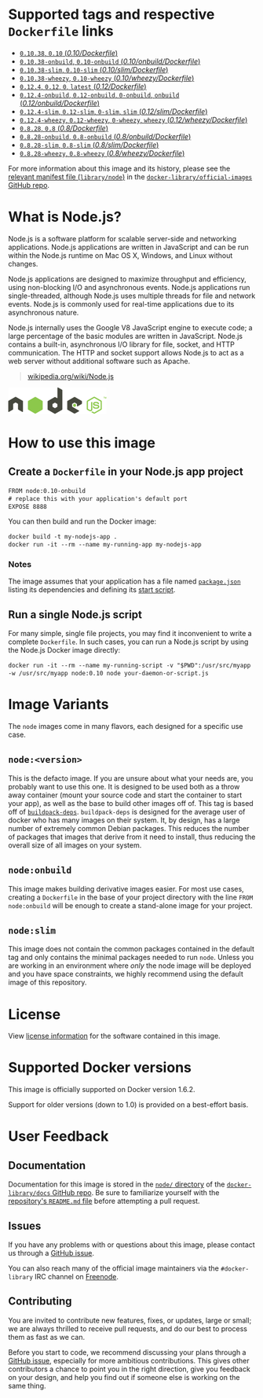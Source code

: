 # Supported tags and respective `Dockerfile` links

-	[`0.10.38`, `0.10` (*0.10/Dockerfile*)](https://github.com/joyent/docker-node/blob/428d5e69763aad1f2d8f17c883112850535e8290/0.10/Dockerfile)
-	[`0.10.38-onbuild`, `0.10-onbuild` (*0.10/onbuild/Dockerfile*)](https://github.com/joyent/docker-node/blob/1a414011089f16390800995f469f5f08446baf7f/0.10/onbuild/Dockerfile)
-	[`0.10.38-slim`, `0.10-slim` (*0.10/slim/Dockerfile*)](https://github.com/joyent/docker-node/blob/428d5e69763aad1f2d8f17c883112850535e8290/0.10/slim/Dockerfile)
-	[`0.10.38-wheezy`, `0.10-wheezy` (*0.10/wheezy/Dockerfile*)](https://github.com/joyent/docker-node/blob/428d5e69763aad1f2d8f17c883112850535e8290/0.10/wheezy/Dockerfile)
-	[`0.12.4`, `0.12`, `0`, `latest` (*0.12/Dockerfile*)](https://github.com/joyent/docker-node/blob/428d5e69763aad1f2d8f17c883112850535e8290/0.12/Dockerfile)
-	[`0.12.4-onbuild`, `0.12-onbuild`, `0-onbuild`, `onbuild` (*0.12/onbuild/Dockerfile*)](https://github.com/joyent/docker-node/blob/428d5e69763aad1f2d8f17c883112850535e8290/0.12/onbuild/Dockerfile)
-	[`0.12.4-slim`, `0.12-slim`, `0-slim`, `slim` (*0.12/slim/Dockerfile*)](https://github.com/joyent/docker-node/blob/428d5e69763aad1f2d8f17c883112850535e8290/0.12/slim/Dockerfile)
-	[`0.12.4-wheezy`, `0.12-wheezy`, `0-wheezy`, `wheezy` (*0.12/wheezy/Dockerfile*)](https://github.com/joyent/docker-node/blob/428d5e69763aad1f2d8f17c883112850535e8290/0.12/wheezy/Dockerfile)
-	[`0.8.28`, `0.8` (*0.8/Dockerfile*)](https://github.com/joyent/docker-node/blob/428d5e69763aad1f2d8f17c883112850535e8290/0.8/Dockerfile)
-	[`0.8.28-onbuild`, `0.8-onbuild` (*0.8/onbuild/Dockerfile*)](https://github.com/joyent/docker-node/blob/0c2ff5172aabc30ce38303d9bb340ae3e94f3a91/0.8/onbuild/Dockerfile)
-	[`0.8.28-slim`, `0.8-slim` (*0.8/slim/Dockerfile*)](https://github.com/joyent/docker-node/blob/428d5e69763aad1f2d8f17c883112850535e8290/0.8/slim/Dockerfile)
-	[`0.8.28-wheezy`, `0.8-wheezy` (*0.8/wheezy/Dockerfile*)](https://github.com/joyent/docker-node/blob/428d5e69763aad1f2d8f17c883112850535e8290/0.8/wheezy/Dockerfile)

For more information about this image and its history, please see the [relevant manifest file (`library/node`)](https://github.com/docker-library/official-images/blob/master/library/node) in the [`docker-library/official-images` GitHub repo](https://github.com/docker-library/official-images).

# What is Node.js?

Node.js is a software platform for scalable server-side and networking applications. Node.js applications are written in JavaScript and can be run within the Node.js runtime on Mac OS X, Windows, and Linux without changes.

Node.js applications are designed to maximize throughput and efficiency, using non-blocking I/O and asynchronous events. Node.js applications run single-threaded, although Node.js uses multiple threads for file and network events. Node.js is commonly used for real-time applications due to its asynchronous nature.

Node.js internally uses the Google V8 JavaScript engine to execute code; a large percentage of the basic modules are written in JavaScript. Node.js contains a built-in, asynchronous I/O library for file, socket, and HTTP communication. The HTTP and socket support allows Node.js to act as a web server without additional software such as Apache.

> [wikipedia.org/wiki/Node.js](https://en.wikipedia.org/wiki/Node.js)

![logo](https://raw.githubusercontent.com/docker-library/docs/master/node/logo.png)

# How to use this image

## Create a `Dockerfile` in your Node.js app project

	FROM node:0.10-onbuild
	# replace this with your application's default port
	EXPOSE 8888

You can then build and run the Docker image:

	docker build -t my-nodejs-app .
	docker run -it --rm --name my-running-app my-nodejs-app

### Notes

The image assumes that your application has a file named [`package.json`](https://docs.npmjs.com/files/package.json) listing its dependencies and defining its [start script](https://docs.npmjs.com/misc/scripts#default-values).

## Run a single Node.js script

For many simple, single file projects, you may find it inconvenient to write a complete `Dockerfile`. In such cases, you can run a Node.js script by using the Node.js Docker image directly:

	docker run -it --rm --name my-running-script -v "$PWD":/usr/src/myapp -w /usr/src/myapp node:0.10 node your-daemon-or-script.js

# Image Variants

The `node` images come in many flavors, each designed for a specific use case.

## `node:<version>`

This is the defacto image. If you are unsure about what your needs are, you probably want to use this one. It is designed to be used both as a throw away container (mount your source code and start the container to start your app), as well as the base to build other images off of. This tag is based off of [`buildpack-deps`](https://registry.hub.docker.com/_/buildpack-deps/). `buildpack-deps` is designed for the average user of docker who has many images on their system. It, by design, has a large number of extremely common Debian packages. This reduces the number of packages that images that derive from it need to install, thus reducing the overall size of all images on your system.

## `node:onbuild`

This image makes building derivative images easier. For most use cases, creating a `Dockerfile` in the base of your project directory with the line `FROM node:onbuild` will be enough to create a stand-alone image for your project.

## `node:slim`

This image does not contain the common packages contained in the default tag and only contains the minimal packages needed to run `node`. Unless you are working in an environment where *only* the node image will be deployed and you have space constraints, we highly recommend using the default image of this repository.

# License

View [license information](https://github.com/joyent/node/blob/master/LICENSE) for the software contained in this image.

# Supported Docker versions

This image is officially supported on Docker version 1.6.2.

Support for older versions (down to 1.0) is provided on a best-effort basis.

# User Feedback

## Documentation

Documentation for this image is stored in the [`node/` directory](https://github.com/docker-library/docs/tree/master/node) of the [`docker-library/docs` GitHub repo](https://github.com/docker-library/docs). Be sure to familiarize yourself with the [repository's `README.md` file](https://github.com/docker-library/docs/blob/master/README.md) before attempting a pull request.

## Issues

If you have any problems with or questions about this image, please contact us through a [GitHub issue](https://github.com/joyent/docker-node/issues).

You can also reach many of the official image maintainers via the `#docker-library` IRC channel on [Freenode](https://freenode.net).

## Contributing

You are invited to contribute new features, fixes, or updates, large or small; we are always thrilled to receive pull requests, and do our best to process them as fast as we can.

Before you start to code, we recommend discussing your plans through a [GitHub issue](https://github.com/joyent/docker-node/issues), especially for more ambitious contributions. This gives other contributors a chance to point you in the right direction, give you feedback on your design, and help you find out if someone else is working on the same thing.

